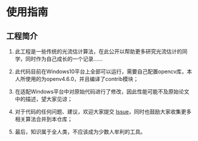 # 使用指南

## 工程简介

1. 此工程是一些传统的光流估计算法，在此公开以帮助更多研究光流估计的同学，同时作为自己成长的一个记录……

2. 此代码目前在Windows10平台上全部可以运行，需要自己配置opencv库，本人所使用的为openv4.6.0，并且编译了contrib模块；

3. 在适配Windows平台中对原始代码进行了修改，因此性能可能不及原始论文中的描述，望大家见谅；

4. 对于代码的任何问题、建议，欢迎大家提交 [Issue](https://github.com/Jia-Baos/Awesome-OpticalFlow/issues)，同时也鼓励大家收集更多相关算法合并到本仓库；

5. 最后，知识属于全人类，不应该成为少数人牟利的工具。
